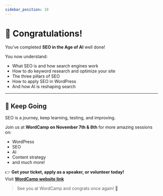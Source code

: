 ```yaml
---
sidebar_position: 10
---
```


# 🎉 Congratulations!

You’ve completed **SEO in the Age of AI** well done!

You now understand:

- What SEO is and how search engines work
- How to do keyword research and optimize your site
- The three pillars of SEO
- How to apply SEO in WordPress
- And how AI is reshaping search

---

## 🚀 Keep Going

SEO is a journey, keep learning, testing, and improving.

Join us at **WordCamp on November 7th & 8th** for more amazing sessions on:

- WordPress
- SEO
- AI
- Content strategy
- and much more!

👉 **Get your ticket, apply as a speaker, or volunteer today!**  
Visit **[WordCamp website link](https://nairobi.wordcamp.org/2025/)**

> See you at WordCamp and congrats once again! 🎊
